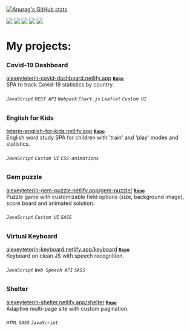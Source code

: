 [![Anurag's GitHub stats](https://github-readme-stats.vercel.app/api?username=alexeyteterin&hide=stars,issues,contribs&show_icons=true&theme=slateorange&count_private=true)](https://github.com/anuraghazra/github-readme-stats)

![](https://img.shields.io/badge/JavaScript-323330?style=for-the-badge&logo=javascript&logoColor=F7DF1E)
![](https://img.shields.io/badge/TypeScript-007ACC?style=for-the-badge&logo=typescript&logoColor=white)
![](https://img.shields.io/badge/React-20232A?style=for-the-badge&logo=react&logoColor=61DAFB)
![](https://img.shields.io/badge/HTML5-E34F26?style=for-the-badge&logo=html5&logoColor=white)
![](https://img.shields.io/badge/Sass-CC6699?style=for-the-badge&logo=sass&logoColor=white)

# My projects:

### Covid-19 Dashboard
[alexeyteterin-covid-dashboard.netlify.app](https://alexeyteterin-covid-dashboard.netlify.app/)
**[`Repo`](https://github.com/AlexeyTeterin/covid-dashboard/tree/develop)**  
SPA to track Covid-19 statistics by country.
###### `JavaScript` `REST API` `Webpack` `Chart.js` `Leaflet` `Custom UI`


### English for Kids
[teterin-english-for-kids.netlify.app](https://teterin-english-for-kids.netlify.app/)
**[`Repo`](https://github.com/AlexeyTeterin/rsschool-JS2020Q3/tree/english-for-kids)**  
English word study SPA for children with 'train' and 'play' modes and statistics.
###### `JavaScript` `Custom UI` `CSS-animations`

### Gem puzzle
[alexeyteterin-gem-puzzle.netlify.app/gem-puzzle/](https://alexeyteterin-gem-puzzle.netlify.app/gem-puzzle/)
**[`Repo`](https://github.com/AlexeyTeterin/rsschool-JS2020Q3/tree/gem-puzzle)**  
Puzzle game with customizable field options (size, background image), score board and animated solution.  
###### `JavaScript` `Custom UI` `SASS`

### Virtual Keyboard
[alexeyteterin-keyboard.netlify.app/keyboard](https://alexeyteterin-keyboard.netlify.app/keyboard/)
**[`Repo`](https://github.com/AlexeyTeterin/rsschool-JS2020Q3/tree/keyboard)**  
Keyboard on clean JS with speech recognition.
###### `JavaScript` `Web Speech API` `SASS`

### Shelter
[alexeyteterin-shelter.netlify.app/shelter](https://alexeyteterin-shelter.netlify.app/shelter/)
**[`Repo`](https://github.com/AlexeyTeterin/rsschool-JS2020Q3/tree/shelter)**  
Adaptive multi-page site with custom pagination.
###### `HTML` `SASS` `JavaScript`
